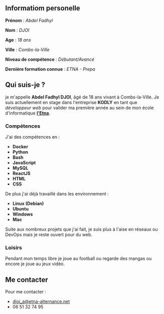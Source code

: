 ## Informatiom personelle
**Prénom** : *Abdel Fadhyl*

**Nom** : *DJOI*

**Age** : *18 ans*

**Ville** : *Combs-la-Ville*

**Niveau de compétence** : *Débutant/Avancé*

**Dernière formation connue** : *ETNA - Prepa*

## Qui suis-je ?
je m'appelle **Abdel Fadhyl DJOI**, âgé de 18 ans vivant à Combs-la-Ville. Je suis actuellement en stage dans l'entreprise **KODLY** en tant que *développeur web* pour valider ma première année au sein de mon école d'informatique **[l'Etna](etna.io/)**.

### Compétences
J'ai des compétences en :
- **Docker**
- **Python**
- **Bash**
- **JavaScript**
- **MySQL**
- **ReactJS**
- **HTML**
- **CSS**

De plus j'ai déjà travaillé dans les environnement :
- **Linux (Debian)**
- **Ubuntu**
- **Windows**
- **Mac**

Suite aux nombreux projets que j'ai fait, je suis plus à l'aise en réseaux ou DevOps mais je reste ouvert pour du web.

### Loisirs
Pendant mon temps libre je joue au football ou regarde des mangas ou encore je joue au jeux vidéo.

## Me contacter
Pour me contacter :
+ [djoi_a@etna-alternance.net](djoi_a@etna-alternance.net)
+ 06 51 32 74 95

<!--
**Abdel-Fadhyl/Abdel-Fadhyl** is a ✨ _special_ ✨ repository because its `README.md` (this file) appears on your GitHub profile.

Here are some ideas to get you started:

- 🔭 I’m currently working on ...
- 🌱 I’m currently learning ...
- 👯 I’m looking to collaborate on ...
- 🤔 I’m looking for help with ...
- 💬 Ask me about ...
- 📫 How to reach me: ...
- 😄 Pronouns: ...
- ⚡ Fun fact: ...
-->
